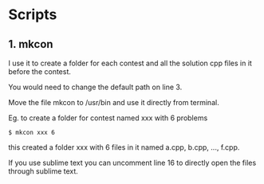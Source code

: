 # Scripts
## 1. mkcon
I use it to create a folder for each contest and all the solution cpp files in it before the contest.

You would need to change the default path on line 3.

Move the file mkcon to /usr/bin and use it directly from terminal.

Eg. to create a folder for contest named xxx with 6 problems

```
$ mkcon xxx 6
```

this created a folder xxx with 6 files in it named a.cpp, b.cpp, ..., f.cpp.

If you use sublime text you can uncomment line 16 to directly open the files through sublime text.
